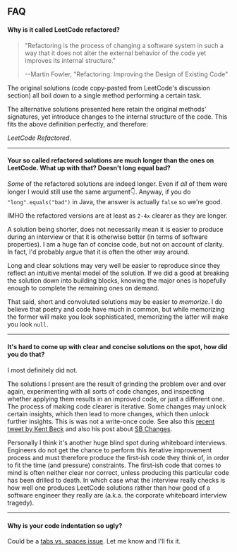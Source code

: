 ## FAQ

#### Why is it called LeetCode refactored?

> "Refactoring is the process of changing a software system in such a way that it does not alter the external behavior of the code yet improves its internal structure." 
>
> --Martin Fowler, "Refactoring: Improving the Design of Existing Code"

The original solutions (code copy-pasted from LeetCode's discussion section) all boil down to a single method performing a certain task.

The alternative solutions presented here retain the original methods' signatures, yet introduce changes to the internal structure of the code. This fits the above definition perfectly, and therefore:

*LeetCode Refactored*.

---
#### Your so called refactored solutions are much longer than the ones on LeetCode. What up with that? Doesn't long equal bad?

*Some* of the refactored solutions are indeed longer. Even if *all* of them were longer I would still use the same argument👇. Anyway, if you do `"long".equals("bad")` in Java, the answer is actually `false` so we're good.

IMHO the refactored versions are at least as `2-4x` clearer as they are longer.

A solution being shorter, does not necessarily mean it is easier to produce during an interview or that it is otherwise better (in terms of software properties). I am a huge fan of concise code, but not on account of clarity. In fact, I'd probably argue that it is often the other way around. 

Long and clear solutions may very well be easier to reproduce since they reflect an intuitive mental model of the solution. If we did a good at breaking the solution down into building blocks, knowing the major ones is hopefully enough to complete the remaining ones on demand.

That said, short and convoluted solutions may be easier to *memorize*. I do believe that poetry and code have much in common, but while memorizing the former will make you look sophisticated, memorizing the latter will make you look `null`.

---

#### It's hard to come up with clear and concise solutions on the spot, how did you do that?

I most definitely did not.

The solutions I present are the result of grinding the problem over and over again, experimenting with all sorts of code changes, and inspecting whether applying them results in an improved code, or just a different one. The process of making code clearer is iterative. Some changes may unlock certain insights, which then lead to more changes, which then unlock further insights. This is was not a write-once code. See also this [recent tweet by Kent Beck](https://twitter.com/KentBeck/status/1144570824692776960) and also his post about [SB Changes](https://medium.com/@kentbeck_7670/bs-changes-e574bc396aaa). 

Personally I think it's another huge blind spot during whiteboard interviews. Engineers do not get the chance to perform this iterative improvement process and must therefore produce the first-ish code they think of, in order to fit the time (and pressure) constraints. The first-ish code that comes to mind is often neither clear nor correct, unless producing this particular code has been drilled to death. In which case what the interview really checks is how well one produces LeetCode solutions rather than how good of a software engineer they really are (a.k.a. the corporate whiteboard interview tragedy).

---

#### Why is your code indentation so ugly?

Could be a [tabs vs. spaces issue](https://youtu.be/SsoOG6ZeyUI?t=37). Let me know and I'll fix it.